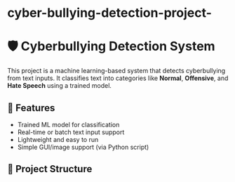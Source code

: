 # cyber-bullying-detection-project-
# 🛡️ Cyberbullying Detection System

This project is a machine learning-based system that detects cyberbullying from text inputs. It classifies text into categories like **Normal**, **Offensive**, and **Hate Speech** using a trained model.

## 🚀 Features
- Trained ML model for classification
- Real-time or batch text input support
- Lightweight and easy to run
- Simple GUI/image support (via Python script)

## 📁 Project Structure
